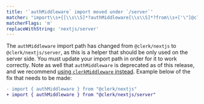 ```yaml
---
title: '`authMiddleware` import moved under `/server`'
matcher: "import\\s+{[\\s\\S]*?authMiddleware[\\s\\S]*?from\\s+['\"]@clerk\\/(nextjs)[\\s\\S]*?['\"]"
matcherFlags: 'm'
replaceWithString: 'nextjs/server'
---
```


The `authMiddleware` import path has changed from `@clerk/nextjs` to `@clerk/nextjs/server`, as this is a helper that should be only used on the server side. You must update your import path in order for it to work correctly. Note as well that `authMiddleware` is deprecated as of this release, and we recommend [using `clerkMiddleware` instead](https://clerk.com/docs/references/nextjs/clerk-middleware). Example below of the fix that needs to be made:

```diff
- import { authMiddleware } from "@clerk/nextjs"
+ import { authMiddleware } from "@clerk/nextjs/server"
```
